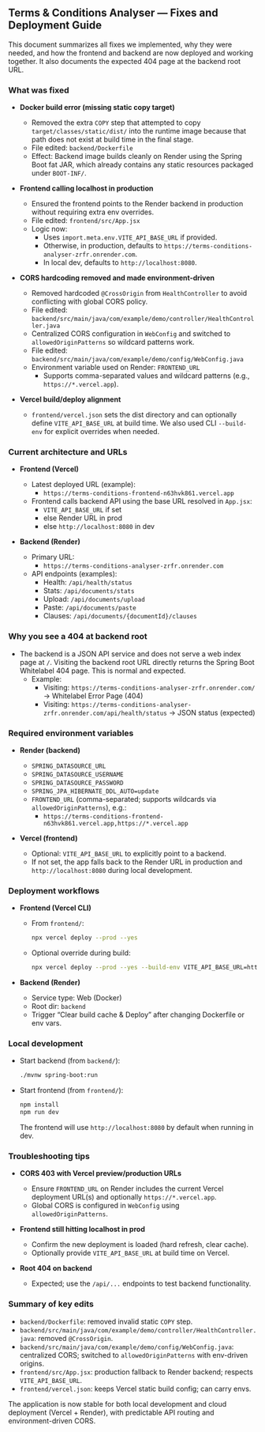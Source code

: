 ## Terms & Conditions Analyser — Fixes and Deployment Guide

This document summarizes all fixes we implemented, why they were needed, and how the frontend and backend are now deployed and working together. It also documents the expected 404 page at the backend root URL.

### What was fixed

- **Docker build error (missing static copy target)**
  - Removed the extra `COPY` step that attempted to copy `target/classes/static/dist/` into the runtime image because that path does not exist at build time in the final stage.
  - File edited: `backend/Dockerfile`
  - Effect: Backend image builds cleanly on Render using the Spring Boot fat JAR, which already contains any static resources packaged under `BOOT-INF/`.

- **Frontend calling localhost in production**
  - Ensured the frontend points to the Render backend in production without requiring extra env overrides.
  - File edited: `frontend/src/App.jsx`
  - Logic now:
    - Uses `import.meta.env.VITE_API_BASE_URL` if provided.
    - Otherwise, in production, defaults to `https://terms-conditions-analyser-zrfr.onrender.com`.
    - In local dev, defaults to `http://localhost:8080`.

- **CORS hardcoding removed and made environment-driven**
  - Removed hardcoded `@CrossOrigin` from `HealthController` to avoid conflicting with global CORS policy.
  - File edited: `backend/src/main/java/com/example/demo/controller/HealthController.java`
  - Centralized CORS configuration in `WebConfig` and switched to `allowedOriginPatterns` so wildcard patterns work.
  - File edited: `backend/src/main/java/com/example/demo/config/WebConfig.java`
  - Environment variable used on Render: `FRONTEND_URL`
    - Supports comma-separated values and wildcard patterns (e.g., `https://*.vercel.app`).

- **Vercel build/deploy alignment**
  - `frontend/vercel.json` sets the dist directory and can optionally define `VITE_API_BASE_URL` at build time. We also used CLI `--build-env` for explicit overrides when needed.

### Current architecture and URLs

- **Frontend (Vercel)**
  - Latest deployed URL (example):
    - `https://terms-conditions-frontend-n63hvk861.vercel.app`
  - Frontend calls backend API using the base URL resolved in `App.jsx`:
    - `VITE_API_BASE_URL` if set
    - else Render URL in prod
    - else `http://localhost:8080` in dev

- **Backend (Render)**
  - Primary URL:
    - `https://terms-conditions-analyser-zrfr.onrender.com`
  - API endpoints (examples):
    - Health: `/api/health/status`
    - Stats: `/api/documents/stats`
    - Upload: `/api/documents/upload`
    - Paste: `/api/documents/paste`
    - Clauses: `/api/documents/{documentId}/clauses`

### Why you see a 404 at backend root

- The backend is a JSON API service and does not serve a web index page at `/`. Visiting the backend root URL directly returns the Spring Boot Whitelabel 404 page. This is normal and expected.
  - Example:
    - Visiting: `https://terms-conditions-analyser-zrfr.onrender.com/` → Whitelabel Error Page (404)
    - Visiting: `https://terms-conditions-analyser-zrfr.onrender.com/api/health/status` → JSON status (expected)

### Required environment variables

- **Render (backend)**
  - `SPRING_DATASOURCE_URL`
  - `SPRING_DATASOURCE_USERNAME`
  - `SPRING_DATASOURCE_PASSWORD`
  - `SPRING_JPA_HIBERNATE_DDL_AUTO=update`
  - `FRONTEND_URL` (comma-separated; supports wildcards via `allowedOriginPatterns`), e.g.:
    - `https://terms-conditions-frontend-n63hvk861.vercel.app,https://*.vercel.app`

- **Vercel (frontend)**
  - Optional: `VITE_API_BASE_URL` to explicitly point to a backend.
  - If not set, the app falls back to the Render URL in production and `http://localhost:8080` during local development.

### Deployment workflows

- **Frontend (Vercel CLI)**
  - From `frontend/`:
    ```bash
    npx vercel deploy --prod --yes
    ```
  - Optional override during build:
    ```bash
    npx vercel deploy --prod --yes --build-env VITE_API_BASE_URL=https://terms-conditions-analyser-zrfr.onrender.com
    ```

- **Backend (Render)**
  - Service type: Web (Docker)
  - Root dir: `backend`
  - Trigger “Clear build cache & Deploy” after changing Dockerfile or env vars.

### Local development

- Start backend (from `backend/`):
  ```bash
  ./mvnw spring-boot:run
  ```

- Start frontend (from `frontend/`):
  ```bash
  npm install
  npm run dev
  ```
  The frontend will use `http://localhost:8080` by default when running in dev.

### Troubleshooting tips

- **CORS 403 with Vercel preview/production URLs**
  - Ensure `FRONTEND_URL` on Render includes the current Vercel deployment URL(s) and optionally `https://*.vercel.app`.
  - Global CORS is configured in `WebConfig` using `allowedOriginPatterns`.

- **Frontend still hitting localhost in prod**
  - Confirm the new deployment is loaded (hard refresh, clear cache).
  - Optionally provide `VITE_API_BASE_URL` at build time on Vercel.

- **Root 404 on backend**
  - Expected; use the `/api/...` endpoints to test backend functionality.

### Summary of key edits

- `backend/Dockerfile`: removed invalid static `COPY` step.
- `backend/src/main/java/com/example/demo/controller/HealthController.java`: removed `@CrossOrigin`.
- `backend/src/main/java/com/example/demo/config/WebConfig.java`: centralized CORS; switched to `allowedOriginPatterns` with env-driven origins.
- `frontend/src/App.jsx`: production fallback to Render backend; respects `VITE_API_BASE_URL`.
- `frontend/vercel.json`: keeps Vercel static build config; can carry envs.

The application is now stable for both local development and cloud deployment (Vercel + Render), with predictable API routing and environment-driven CORS.


